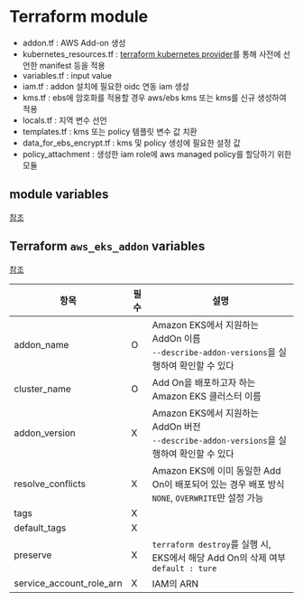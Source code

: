 # Terraform module

- addon.tf : AWS Add-on 생성
- kubernetes_resources.tf : [terraform kubernetes provider](https://registry.terraform.io/providers/hashicorp/kubernetes/latest/docs)를 통해 사전에 선언한 manifest 등을 적용
- variables.tf : input value
- iam.tf : addon 설치에 필요한 oidc 연동 iam 생성
- kms.tf : ebs에 암호화를 적용할 경우 aws/ebs kms 또는 kms를 신규 생성하여 적용
- locals.tf : 지역 변수 선언
- templates.tf : kms 또는 policy 템플릿 변수 값 치환
- data_for_ebs_encrypt.tf : kms 및 policy 생성에 필요한 설정 값
- policy_attachment : 생성한 iam role에 aws managed policy를 할당하기 위한 모듈

## module variables

[참조](./../../docs/eks_addons.md)

## Terraform `aws_eks_addon` variables

[참조](https://registry.terraform.io/providers/hashicorp/aws/latest/docs/resources/eks_addon)

| 항목                     | 필수 | 설명                                                                                                 |
| ------------------------ | ---- | ---------------------------------------------------------------------------------------------------- |
| addon_name               | O    | Amazon EKS에서 지원하는 AddOn 이름 </br>`--describe-addon-versions`을 실행하여 확인할 수 있다        |
| cluster_name             | O    | Add On을 배포하고자 하는 Amazon EKS 클러스터 이름                                                    |
| addon_version            | X    | Amazon EKS에서 지원하는 AddOn 버전 </br>`--describe-addon-versions`을 실행하여 확인할 수 있다        |
| resolve_conflicts        | X    | Amazon EKS에 이미 동일한 Add On이 배포되어 있는 경우 배포 방식 </br> `NONE`, `OVERWRITE`만 설정 가능 |
| tags                     | X    |                                                                                                      |
| default_tags             | X    |                                                                                                      |
| preserve                 | X    | `terraform destroy`를 실행 시, EKS에서 해당 Add On의 삭제 여부 </br>`default : ture`                 |
| service_account_role_arn | X    | IAM의 ARN                                                                                            |
